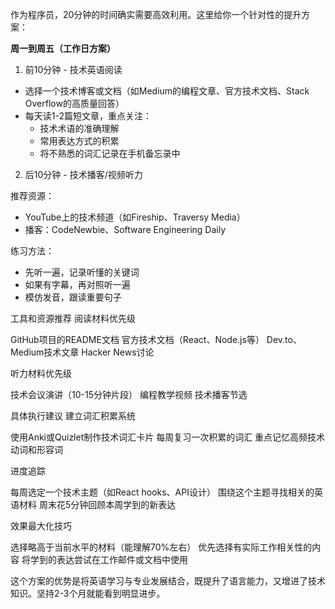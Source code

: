 作为程序员，20分钟的时间确实需要高效利用。这里给你一个针对性的提升方案：

**周一到周五（工作日方案）**

1. 前10分钟 - 技术英语阅读
- 选择一个技术博客或文档（如Medium的编程文章、官方技术文档、Stack Overflow的高质量回答）
- 每天读1-2篇短文章，重点关注：
   - 技术术语的准确理解
   - 常用表达方式的积累
   - 将不熟悉的词汇记录在手机备忘录中

2. 后10分钟 - 技术播客/视频听力

推荐资源：
- YouTube上的技术频道（如Fireship、Traversy Media）
- 播客：CodeNewbie、Software Engineering Daily


练习方法：
- 先听一遍，记录听懂的关键词
- 如果有字幕，再对照听一遍
- 模仿发音，跟读重要句子

工具和资源推荐
阅读材料优先级

GitHub项目的README文档
官方技术文档（React、Node.js等）
Dev.to、Medium技术文章
Hacker News讨论

听力材料优先级

技术会议演讲（10-15分钟片段）
编程教学视频
技术播客节选

具体执行建议
建立词汇积累系统

使用Anki或Quizlet制作技术词汇卡片
每周复习一次积累的词汇
重点记忆高频技术动词和形容词

进度追踪

每周选定一个技术主题（如React hooks、API设计）
围绕这个主题寻找相关的英语材料
周末花5分钟回顾本周学到的新表达

效果最大化技巧

选择略高于当前水平的材料（能理解70%左右）
优先选择有实际工作相关性的内容
将学到的表达尝试在工作邮件或文档中使用

这个方案的优势是将英语学习与专业发展结合，既提升了语言能力，又增进了技术知识。坚持2-3个月就能看到明显进步。
